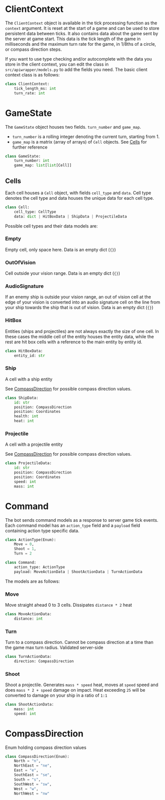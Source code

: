 # ClientContext

The `ClientContext` object is available in the tick processing function as the `context`
argument. It is reset at the start of a game and can be used to store persistent data
between ticks. It also contains data about the game sent by the server at game start.
This data is the tick length of the game in milliseconds and the maximum turn rate for
the game, in 1/8ths of a circle, or compass direction steps.

If you want to use type checking and/or autocomplete with the data you store in the client
context, you can edit the class in `src/apiwrapper/models.py` to add the fields you need.
The basic client context class is as follows:

```python
class ClientContext:
    tick_length_ms: int
    turn_rate: int
```

# GameState

The `GameState` object houses two fields. `turn_number` and `game_map`.

 - `turn_number` is a rolling integer denoting the current turn,
starting from 1.
 - `game_map` is a matrix (array of arrays) of `Cell` objects. See [Cells](#cells) for
further reference

```python
class GameState:
    turn_number: int
    game_map: list[list[Cell]]
```

## Cells

Each cell houses a `Cell` object, with fields `cell_type` and `data`. Cell type denotes
the cell type and data houses the unique data for each cell type. 

```python
class Cell:
    cell_type: CellType
    data: dict | HitBoxData | ShipData | ProjectileData
```

Possible cell types and their data models are:

### Empty
Empty cell, only space here. Data is an empty dict (`{}`)

### OutOfVision
Cell outside your vision range. Data is an empty dict (`{}`)


### AudioSignature
If an enemy ship is outside your vision range, an out of vision cell at the edge of your
vision is converted into an audio signature cell on the line from your ship towards
the ship that is out of vision. Data is an empty dict (`{}`)

### HitBox
Entities (ships and projectiles) are not always exactly the size of one cell. In these
cases the middle cell of the entity houses the entity data, while the rest are hit box
cells with a reference to the main entity by entity id.
```python
class HitBoxData:
    entity_id: str
```

### Ship
A cell with a ship entity

See [CompassDirection](#compassdirection) for possible compass direction values.
```python
class ShipData:
    id: str
    position: CompassDirection
    position: Coordinates
    health: int
    heat: int
```

### Projectile
A cell with a projectile entity

See [CompassDirection](#compassdirection) for possible compass direction values.
```python
class ProjectileData:
    id: str
    position: CompassDirection
    position: Coordinates
    speed: int
    mass: int
```

# Command

The bot sends command models as a response to server game tick events. Each command
model has an `action_type` field and a `payload` field containing action type specific
data.

```python
class ActionType(Enum):
    Move = 0,
    Shoot = 1,
    Turn = 2

class Command:
    action_type: ActionType
    payload: MoveActionData | ShootActionData | TurnActionData
```

The models are as follows:

### Move

Move straight ahead 0 to 3 cells. Dissipates `distance * 2` heat

```python
class MoveActionData:
    distance: int
```

### Turn

Turn to a compass direction. Cannot be compass direction at a time than the game max
turn radius. Validated server-side

```python
class TurnActionData:
    direction: CompassDirection
```

### Shoot

Shoot a projectile. Generates `mass * speed` heat, moves at `speed` speed and
does `mass * 2 + speed` damage on impact. Heat exceeding `25` will be converted to
damage on your ship in a ratio of `1:1`


```python
class ShootActionData:
    mass: int
    speed: int
```

# CompassDirection
Enum holding compass direction values
```python
class CompassDirection(Enum):
    North = "n",
    NorthEast = "ne",
    East = "e",
    SouthEast = "se",
    South = "s",
    SouthWest = "sw",
    West = "w",
    NorthWest = "nw"
```